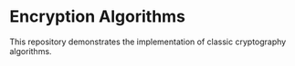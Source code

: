 # Encryption Algorithms

This repository demonstrates the implementation of classic cryptography algorithms.
